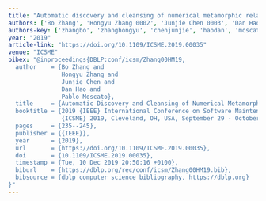 ```yaml
---
title: "Automatic discovery and cleansing of numerical metamorphic relations"
authors: ['Bo Zhang', 'Hongyu Zhang 0002', 'Junjie Chen 0003', 'Dan Hao', 'Pablo Moscato']
authors-key: ['zhangbo', 'zhanghongyu', 'chenjunjie', 'haodan', 'moscatopablo']
year: "2019"
article-link: "https://doi.org/10.1109/ICSME.2019.00035"
venue: "ICSME"
bibex: "@inproceedings{DBLP:conf/icsm/Zhang00HM19,
  author    = {Bo Zhang and
               Hongyu Zhang and
               Junjie Chen and
               Dan Hao and
               Pablo Moscato},
  title     = {Automatic Discovery and Cleansing of Numerical Metamorphic Relations},
  booktitle = {2019 {IEEE} International Conference on Software Maintenance and Evolution,
               {ICSME} 2019, Cleveland, OH, USA, September 29 - October 4, 2019},
  pages     = {235--245},
  publisher = {{IEEE}},
  year      = {2019},
  url       = {https://doi.org/10.1109/ICSME.2019.00035},
  doi       = {10.1109/ICSME.2019.00035},
  timestamp = {Tue, 10 Dec 2019 20:50:16 +0100},
  biburl    = {https://dblp.org/rec/conf/icsm/Zhang00HM19.bib},
  bibsource = {dblp computer science bibliography, https://dblp.org}
}"
---
```

